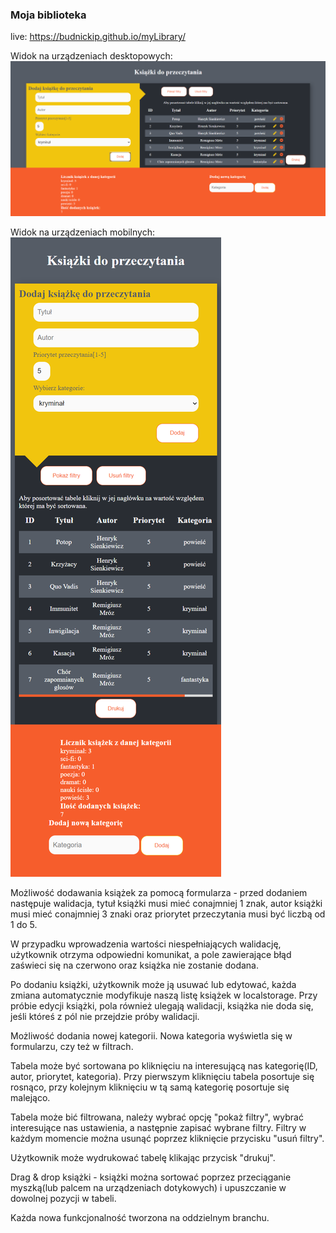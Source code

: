 ### Moja biblioteka

live: https://budnickip.github.io/myLibrary/

Widok na urządzeniach desktopowych:
![./.github/images/desktop.png](./.github/images/desktop.png)

Widok na urządzeniach mobilnych:
![./.github/images/mobile.png](./.github/images/mobile.png)

Możliwość dodawania książek za pomocą formularza - przed dodaniem następuje walidacja, tytuł książki musi mieć conajmniej 1 znak, autor książki musi mieć conajmniej 3 znaki oraz priorytet przeczytania musi być liczbą od 1 do 5.

W przypadku wprowadzenia wartości niespełniających walidację, użytkownik otrzyma odpowiedni komunikat, a pole zawierające błąd zaświeci się na czerwono oraz książka nie zostanie dodana.

Po dodaniu książki, użytkownik może ją usuwać lub edytować, każda zmiana automatycznie modyfikuje naszą listę książek w localstorage. Przy próbie edycji książki, pola również ulegają walidacji, książka nie doda się, jeśli któreś z pól nie przejdzie próby walidacji.

Możliwość dodania nowej kategorii. Nowa kategoria wyświetla się w formularzu, czy też w filtrach.

Tabela może być sortowana po kliknięciu na interesującą nas kategorię(ID, autor, priorytet, kategoria). Przy pierwszym kliknięciu tabela posortuje się rosnąco, przy kolejnym kliknięciu w tą samą kategorię posortuje się malejąco.

Tabela może bić filtrowana, należy wybrać opcję  "pokaż filtry", wybrać interesujące nas ustawienia, a następnie zapisać wybrane filtry. Filtry w każdym momencie można usunąć poprzez kliknięcie przycisku "usuń filtry".

Użytkownik może wydrukować tabelę klikając przycisk "drukuj".

Drag & drop książki - książki można sortować poprzez przeciąganie myszką(lub palcem na urządzeniach dotykowych) i upuszczanie w dowolnej pozycji w tabeli.

Każda nowa funkcjonalność tworzona na oddzielnym branchu.